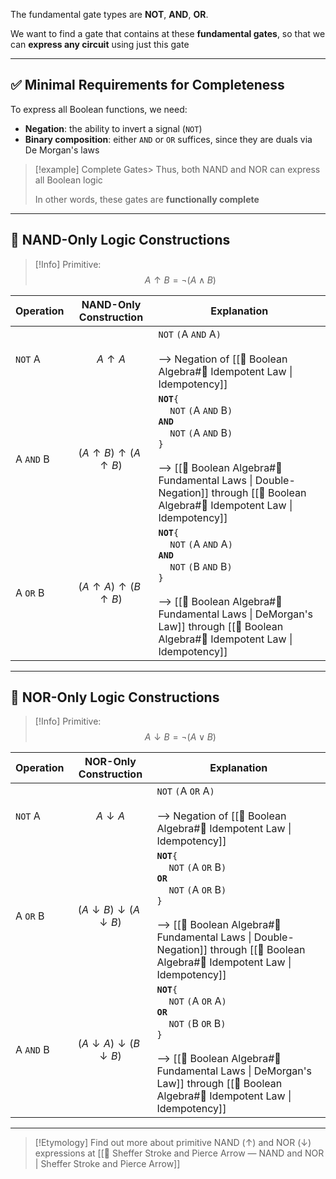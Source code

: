 The fundamental gate types are **NOT**, **AND**, **OR**.

We want to find a gate that contains at these **fundamental gates**, so that we can **express any circuit** using just this gate

---

## ✅ Minimal Requirements for Completeness

To express all Boolean functions, we need:
- **Negation**: the ability to invert a signal (`NOT`)
- **Binary composition**: either `AND` or `OR` suffices, since they are duals via De Morgan's laws

> [!example] Complete Gates>
> Thus, both NAND and NOR can express all Boolean logic
>
> In other words, these gates are **functionally complete**

---

## 🔧 NAND-Only Logic Constructions

> [!Info]
> Primitive: $$A \uparrow B = \neg(A \land B)$$

| Operation | NAND-Only Construction                  | Explanation                             |
|-----------|-----------------------------------------|-----------------------------------------|
| `NOT` A     | $$A \uparrow A$$                        | `NOT` `(`A `AND` A`)`<br><br>--> Negation of [[🧮 Boolean Algebra#🧩 Idempotent Law \| Idempotency]] |                       
| A `AND` B   | $$(A \uparrow B) \uparrow (A \uparrow B)$$ | **`NOT`**`{`<br>$\quad$`NOT` `(`A `AND` B`)`<br>**`AND`**<br>$\quad$`NOT` `(`A `AND` B`)`<br>`}`<br><br>--> [[🧮 Boolean Algebra#📏 Fundamental Laws \| Double-Negation]] through [[🧮 Boolean Algebra#🧩 Idempotent Law \| Idempotency]]<br> |
| A `OR` B    | $$(A \uparrow A) \uparrow (B \uparrow B)$$ | **`NOT`**`{`<br>$\quad$`NOT` `(`A `AND` A`)`<br>**`AND`**<br>$\quad$`NOT` `(`B `AND` B`)`<br>`}`<br><br>--> [[🧮 Boolean Algebra#📏 Fundamental Laws \| DeMorgan's Law]] through [[🧮 Boolean Algebra#🧩 Idempotent Law \| Idempotency]]<br> |

---

## 🔧 NOR-Only Logic Constructions

> [!Info]
> Primitive: $$A \downarrow B = \neg(A \lor B)$$

| Operation | NOR-Only Construction | Explanation |
|-----------|------------------------|-------------|
| `NOT` A     | $$A \downarrow A$$ | `NOT` `(`A `OR` A`)`<br><br>--> Negation of [[🧮 Boolean Algebra#🧩 Idempotent Law \| Idempotency]] |
| A `OR` B    | $$(A \downarrow B) \downarrow (A \downarrow B)$$ | **`NOT`**`{`<br>$\quad$`NOT` `(`A `OR` B`)`<br>**`OR`**<br>$\quad$`NOT` `(`A `OR` B`)`<br>`}`<br><br>--> [[🧮 Boolean Algebra#📏 Fundamental Laws \| Double-Negation]] through [[🧮 Boolean Algebra#🧩 Idempotent Law \| Idempotency]]<br> |
| A `AND` B   | $$(A \downarrow A) \downarrow (B \downarrow B)$$ |  **`NOT`**`{`<br>$\quad$`NOT` `(`A `OR` A`)`<br>**`OR`**<br>$\quad$`NOT` `(`B `OR` B`)`<br>`}`<br><br>--> [[🧮 Boolean Algebra#📏 Fundamental Laws \| DeMorgan's Law]] through [[🧮 Boolean Algebra#🧩 Idempotent Law \| Idempotency]]<br> |

---

> [!Etymology]
> Find out more about primitive NAND $(\uparrow)$  and NOR $(\downarrow)$ expressions at [[🔣 Sheffer Stroke and Pierce Arrow — NAND and NOR | Sheffer Stroke and Pierce Arrow]]

